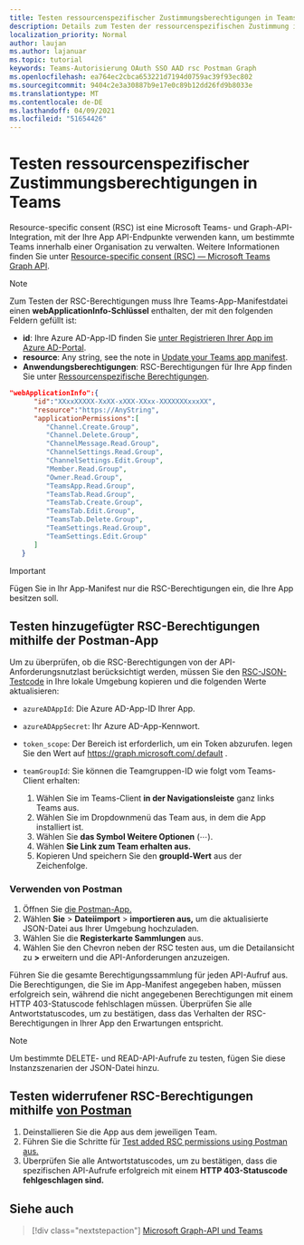```yaml
---
title: Testen ressourcenspezifischer Zustimmungsberechtigungen in Teams
description: Details zum Testen der ressourcenspezifischen Zustimmung in Teams mithilfe von Postman
localization_priority: Normal
author: laujan
ms.author: lajanuar
ms.topic: tutorial
keywords: Teams-Autorisierung OAuth SSO AAD rsc Postman Graph
ms.openlocfilehash: ea764ec2cbca653221d7194d0759ac39f93ec802
ms.sourcegitcommit: 9404c2e3a30887b9e17e0c89b12dd26fd9b8033e
ms.translationtype: MT
ms.contentlocale: de-DE
ms.lasthandoff: 04/09/2021
ms.locfileid: "51654426"
---
```

# <a name="test-resource-specific-consent-permissions-in-teams"></a>Testen ressourcenspezifischer Zustimmungsberechtigungen in Teams

Resource-specific consent (RSC) ist eine Microsoft Teams- und Graph-API-Integration, mit der Ihre App API-Endpunkte verwenden kann, um bestimmte Teams innerhalb einer Organisation zu verwalten. Weitere Informationen finden Sie unter [Resource-specific consent (RSC) — Microsoft Teams Graph API](resource-specific-consent.md).

> [!NOTE]
> Zum Testen der RSC-Berechtigungen muss Ihre Teams-App-Manifestdatei einen **webApplicationInfo-Schlüssel** enthalten, der mit den folgenden Feldern gefüllt ist:
>
> - **id**: Ihre Azure AD-App-ID finden Sie [unter Registrieren Ihrer App im Azure AD-Portal](resource-specific-consent.md#register-your-app-with-microsoft-identity-platform-via-the-azure-ad-portal).
> - **resource**: Any string, see the note in  [Update your Teams app manifest](resource-specific-consent.md#update-your-teams-app-manifest).
> - **Anwendungsberechtigungen**: RSC-Berechtigungen für Ihre App finden Sie unter [Ressourcenspezifische Berechtigungen](resource-specific-consent.md#resource-specific-permissions).

```json
"webApplicationInfo":{
      "id":"XXxxXXXXX-XxXX-xXXX-XXxx-XXXXXXXxxxXX",
      "resource":"https://AnyString",
      "applicationPermissions":[
         "Channel.Create.Group",
         "Channel.Delete.Group",
         "ChannelMessage.Read.Group",
         "ChannelSettings.Read.Group",
         "ChannelSettings.Edit.Group",
         "Member.Read.Group",
         "Owner.Read.Group",
         "TeamsApp.Read.Group",
         "TeamsTab.Read.Group",
         "TeamsTab.Create.Group",
         "TeamsTab.Edit.Group",
         "TeamsTab.Delete.Group",
         "TeamSettings.Read.Group",
         "TeamSettings.Edit.Group"
      ]
   }
```

> [!IMPORTANT]
> Fügen Sie in Ihr App-Manifest nur die RSC-Berechtigungen ein, die Ihre App besitzen soll.

## <a name="test-added-rsc-permissions-using-the-postman-app"></a>Testen hinzugefügter RSC-Berechtigungen mithilfe der Postman-App

Um zu überprüfen, ob die RSC-Berechtigungen von der API-Anforderungsnutzlast berücksichtigt werden, müssen Sie den [RSC-JSON-Testcode](test-rsc-json-file.md) in Ihre lokale Umgebung kopieren und die folgenden Werte aktualisieren:

* `azureADAppId`: Die Azure AD-App-ID Ihrer App.
* `azureADAppSecret`: Ihr Azure AD-App-Kennwort.
* `token_scope`: Der Bereich ist erforderlich, um ein Token abzurufen. legen Sie den Wert auf https://graph.microsoft.com/.default .
* `teamGroupId`: Sie können die Teamgruppen-ID wie folgt vom Teams-Client erhalten:

    1. Wählen Sie im Teams-Client **in der Navigationsleiste** ganz links Teams aus.
    2. Wählen Sie im Dropdownmenü das Team aus, in dem die App installiert ist.
    3. Wählen Sie **das Symbol Weitere Optionen** (&#8943;).
    4. Wählen **Sie Link zum Team erhalten aus.** 
    5. Kopieren Und speichern Sie den **groupId-Wert** aus der Zeichenfolge.

### <a name="use-postman"></a>Verwenden von Postman

1. Öffnen Sie [die Postman-App.](https://www.postman.com)
2. Wählen **Sie**  >  **Dateiimport**  >  **importieren aus,** um die aktualisierte JSON-Datei aus Ihrer Umgebung hochzuladen.  
3. Wählen Sie die **Registerkarte Sammlungen** aus. 
4. Wählen Sie den Chevron neben der RSC testen aus, um die Detailansicht zu **>** erweitern und die API-Anforderungen anzuzeigen. 

Führen Sie die gesamte Berechtigungssammlung für jeden API-Aufruf aus. Die Berechtigungen, die Sie im App-Manifest angegeben haben, müssen erfolgreich sein, während die nicht angegebenen Berechtigungen mit einem HTTP 403-Statuscode fehlschlagen müssen. Überprüfen Sie alle Antwortstatuscodes, um zu bestätigen, dass das Verhalten der RSC-Berechtigungen in Ihrer App den Erwartungen entspricht.

> [!NOTE]
> Um bestimmte DELETE- und READ-API-Aufrufe zu testen, fügen Sie diese Instanzszenarien der JSON-Datei hinzu.

## <a name="test-revoked-rsc-permissions-using-postman"></a>Testen widerrufener RSC-Berechtigungen mithilfe [von Postman](https://www.postman.com/)

1. Deinstallieren Sie die App aus dem jeweiligen Team.
2. Führen Sie die Schritte für [Test added RSC permissions using Postman aus.](#test-added-rsc-permissions-using-the-postman-app)
3. Überprüfen Sie alle Antwortstatuscodes, um zu bestätigen, dass die spezifischen API-Aufrufe erfolgreich mit einem **HTTP 403-Statuscode fehlgeschlagen sind.**

## <a name="see-also"></a>Siehe auch

> [!div class="nextstepaction"]
> [Microsoft Graph-API und Teams](/graph/api/resources/teams-api-overview?view=graph-rest-1.0&preserve-view=true)

